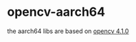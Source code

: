 # opencv-aarch64

the aarch64 libs are based on [opencv 4.1.0](https://github.com/opencv/opencv/releases/tag/4.1.0)